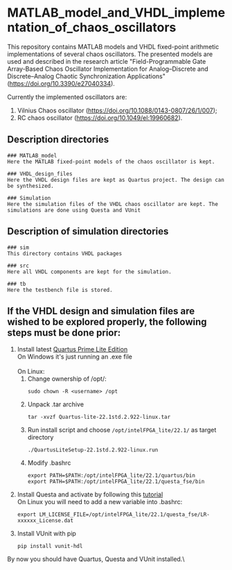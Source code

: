 # MATLAB_model_and_VHDL_implementation_of_chaos_oscillators
This repository contains MATLAB models and VHDL fixed-point arithmetic implementations of several chaos oscillators.
The presented models are used and described in the research article "Field-Programmable Gate Array-Based Chaos Oscillator Implementation for Analog–Discrete and Discrete–Analog Chaotic Synchronization Applications" (https://doi.org/10.3390/e27040334).

Currently the implemented oscillators are:

1. Vilnius Chaos oscillator (https://doi.org/10.1088/0143-0807/26/1/007);
2. RC chaos oscillator (https://doi.org/10.1049/el:19960682).


## Description directories

	### MATLAB_model
	Here the MATLAB fixed-point models of the chaos oscillator is kept.

	### VHDL_design_files
	Here the VHDL design files are kept as Quartus project. The design can be synthesized.

	### Simulation
	Here the simulation files of the VHDL chaos oscillator are kept. The simulations are done using Questa and VUnit


## Description of simulation directories

	### sim
	This directory contains VHDL packages

	### src
	Here all VHDL components are kept for the simulation.

	### tb
	Here the testbench file is stored.



## If the VHDL design and simulation files are wished to be explored properly, the following steps must be done prior:
1. Install latest [Quartus Prime Lite Edition](https://www.intel.com/content/www/us/en/products/details/fpga/development-tools/quartus-prime/resource.html)\
   On Windows it's just running an .exe file\
   <br>
   On Linux: 
   1. Change ownership of /opt/:
      ```
      sudo chown -R <username> /opt
      ```
   2. Unpack .tar archive
      ```
      tar -xvzf Quartus-lite-22.1std.2.922-linux.tar
      ```
   3. Run install script and choose `/opt/intelFPGA_lite/22.1/` as target directory
      ```
      ./QuartusLiteSetup-22.1std.2.922-linux.run
      ```
   4. Modify .bashrc
      ```
      export PATH=$PATH:/opt/intelFPGA_lite/22.1/quartus/bin
      export PATH=$PATH:/opt/intelFPGA_lite/22.1/questa_fse/bin
      ```
2. Install Questa and activate by following this [tutorial](https://www.youtube.com/watch?v=F6FvXga4f1A)\
   On Linux you will need to add a new variable into .bashrc:
   ```
   export LM_LICENSE_FILE=/opt/intelFPGA_lite/22.1/questa_fse/LR-xxxxxx_License.dat
   ```
3. Install VUnit with pip
   ```
   pip install vunit-hdl
   ```

By now you should have Quartus, Questa and VUnit installed.\

